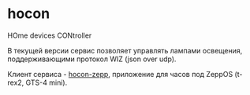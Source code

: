 # hocon
HOme devices CONtroller

В текущей версии сервис позволяет управлять лампами освещения, поддерживающими протокол WIZ (json over udp).

Клиент сервиса - [hocon-zepp](https://github.com/LeKovr/hocon-zepp), приложение для часов под ZeppOS (t-rex2, GTS-4 mini).

